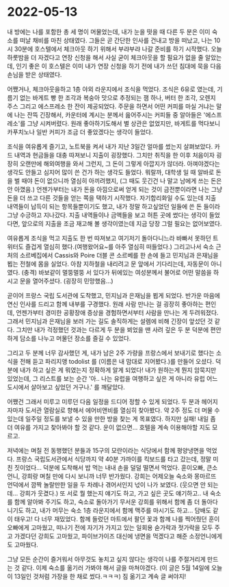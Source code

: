 # 2022-05-13

내 방에는 나를 포함한 총 세 명이 머물었는데, 내가 눈을 떳을 때 다른 두 분은 이미 숙소를 떠날 채비를 마친 상태였다. 그들은 곧 간단한 인사를 건내고 방을 떠났고, 나는 10시 30분에 호스텔에서 체크아웃 하기 위해서 부랴부랴 나갈 준비를 하기 시작했다. 오늘 하룻밤을 더 자겠다고 연장 신청을 해서 사실 굳이 체크아웃을 할 필요가 없을 줄 알았는데, 인기 좋은 이 호스텔은 이미 내가 연장 신청을 하기 전에 내가 쓰던 침대에 묵을 다음 손님을 받은 상태였다.

어쨌거나, 체크아웃을하고 1층 야외 라운지에서 조식을 먹었다. 조식은 6유로 였는데, 기름기 없는 바게트 빵 한 조각과 복숭아 맛으로 추정되는 잼 하나, 버터 한 조각, 오렌지 주스 그리고 에스프레소 한 잔이 제공되었다. 주문을 하면서 어떤 커피를 마실 거냐는 말에 나는 잔뜩 긴장해서, 카운터에 계시는 분께서 읊어주시는 커피들 중 알아들은 '에스프레소'를 그냥 시켜버렸다. 원래 좋아하기도해서 별 상관은 없었지만, 바게트를 먹다보니 카푸치노나 일반 커피가 조금 더 좋았겠다는 생각이 들었다.

조식을 여유롭게 즐기고, 노트북을 켜서 내가 지난 3일간 얼마를 썼는지 살펴보았다. 카드 내역과 현금들을 대충 따져보니 지출이 굉장했다. 그치만 취직을 한 이후 처음이자 굉장히 오랜만에 해외여행을 와서 그런지, 그 돈이 그렇게 아깝지가 않더라. 아껴야겠다는 생각도 안들고 심지어 많이 쓴 건가 하는 생각도 들었다. 뭐랄까, 대학생 일 때 알바로 돈을 벌 때야 돈이 없으니까 열심히 아끼려했지, (그 때도 웃긴건 나 말고 남에게 쓰는 돈은 안 아꼈음.) 언젠가부터는 내가 돈을 아낌으로써 얻게 되는 것이 금전뿐이라면 나는 그냥 돈을 더 쓰고 다른 것들을 얻는 쪽을 택하기 시작했다. 자기합리화일 수도 있는데 지출 내역들이 납득이 되는 항목들뿐이기도 했고, 내가 정말 하고싶었던 일들에 쓴 돈 들이라 그냥 수긍하고 지나갔다. 지출 내역들이나 금액들을 보고 허튼 곳에 썼다는 생각이 들었다면, 앞으로의 지출을 조금 재고해 볼 생각이였는데 지금 당장 그럴 필요는 없어보였다.

여유롭게 조식을 먹고 지출도 한 번 따져보고 여기저기 돌아다니느라 바빠서 못하던 트위터도 즐겁게 열심히 했다.(여행왔어요~를 아주 열심히 떠들었다.) 그리고나서 숙소 근처의 소르베집에서 Cassis와 Poire 더블 콘 소르베를 한 손에 들고 민지님과 은재님을 뵙는 전철에 몸을 실었다. 아참 지하철을 내리려고 문 앞에서 기다리는데, 자동문이 아니였다. (충격) 바보같이 멀뚱멀뚱 서 있다가 뒤에있는 여성분께서 불어로 어떤 말씀을 하시고 문을 열어주셨다. (굉장히 민망했음...)

곧이어 프랑스 국립 도서관에 도착했고, 민지님과 은재님을 뵙게 되었다. 반가운 마음에 연신 인사를 드리고 함께 내부를 구경했다. 원래 사람 만나는 걸 굉장히 좋아하는 편인데, 언젠가부터 경미한 공황장애 증상을 경험하면서부터 사람을 만나는 게 두려워졌다. 그래서 민지님과 은재님을 보러 가는 길도 솔직하게는 설렘에 비해 긴장이 앞섰던 것 같다. 그치만 내가 걱정했던 것과는 다르게 두 분을 뵈었을 땐 사려 깊은 두 분 덕분에 편안하게 담소를 나누고 머물던 장소를 즐길 수 있었다.

그리고 두 분께 너무 감사했던 게, 내가 남은 2주 가량을 프랑스에서 보내기로 했다는 소식을 전해 듣고 파리지앵 todolist 를 (이름은 내 맘대로 지어봤다.)를 만들어 오셨다. 덕분에 내가 하고 싶은 게 뭐였는지 정확하게 알게 되었다! 내가 원하는게 뭔지 암묵지만 있었는데, 그 리스트를 보는 순간 '아.. 나는 유럽을 여행하고 싶은 게 아니라 유럽 어느 도시에서 살아보고 싶었던 거구나.' 를 깨달았다.

어쨌건 그래서 미루고 미루던 다음 일정을 드디어 정할 수 있게 되었다. 두 분과 헤어지자마자 도서관 열람실로 향해서 에어비앤비를 열심히 찾아봤다. 약 2주 정도 더 머물 수 있는데 일주일 정도를 보낼 수 있을 만한 방을 찾는 게 목표였다. 하지만 실패! 내일 좀 더 여유를 가지고 찾아봐야 할 것 같다. 운이 없으면... 호텔을 계속 이용해야할 지도 모르고.

저녁에는 며칠 전 동행했던 분들과 15구의 모란이라는 식당에서 함께 평양냉면을 먹었다. 프랑스 국립도서관에서 식당까지 약 40분 가까이를 킥보드를 타고 갔는데, 정말 미친 짓이었다... 덕분에 도착해서 밥 먹는 내내 손을 덜덜 떨면서 먹었다. 훈이오빠, 큰소언니, 강희랑 며칠 만에 다시 보니까 너무 반가웠다. 강희는 어제오늘 숙소와 몽마르뜨 언덕에서 깜짝 놀랄만한 일을 두 차례나 겪어서인지 넋이 나가 보였다. (웃으면 안 되는데... 강희가 웃겼다.) 또 서로 뭘 했는지 얘기도 하고, 가고 싶은 곳도 얘기하고.. 내 숙소를 함께 알아봐 주기도 하고, 숙소로 돌아가기 무서운 강희를 위해서 함께 좀 더 돌아다니기도 하고, 내가 머무는 숙소 1층 라운지에서 함께 맥주를 마시기도 하고... 담배도 같이 태우고! 다 너무 재밌었다. 함께 들렀던 마트에서 팔던 꽃과 함께 나를 찍어줬던 훈이 오빠에게 고마웠고, 떠나기 전에 자기가 가지고 있는 일회용 숟가락과 젓가락을 모두 주고 가겠다던 강희도 고마웠고, 파이브가이즈 대신에 냉면을 먹겠다고 해준 소정언니에게도 고마웠다.

그냥 모든 순간이 즐거워서 아무것도 놓치고 싶지 않다는 생각이 나를 주절거리게 만드는 것 같다. 이제 숙소를 옮기러 가봐야 해서 글을 마쳐야겠다. (이 글은 5월 14일에 오늘이 13일인 것처럼 가장을 한 채로 썼다.ㅋㅋㅋ) 짐 옮기고 계속 글 써야지!
